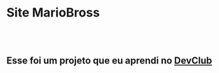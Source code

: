 <h1>Site MarioBross</h1>
<br>
<br>
<h2>Esse foi um projeto que eu aprendi no <a href="https://rodolfomori.com.br/Devclub">DevClub</a></h2>
